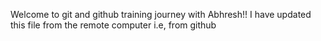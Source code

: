 Welcome to git and github training journey with Abhresh!!
I have updated this file from the remote computer i.e, from github
